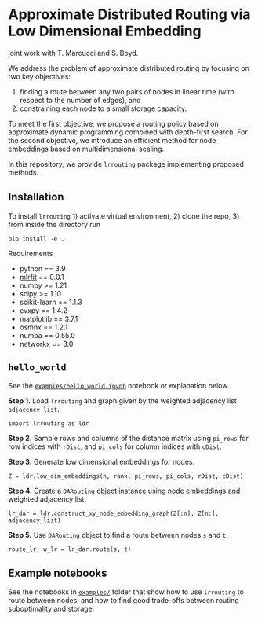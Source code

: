 # Approximate Distributed Routing via Low Dimensional Embedding

joint work with T. Marcucci and S. Boyd.


We address the problem of approximate distributed routing
by focusing on two key objectives:  
1) finding a route between any two pairs
of nodes in linear time (with respect to the number of edges), 
and 
2) constraining each node to a small storage capacity.

To meet the first objective,
we propose a routing policy based on approximate dynamic programming 
combined with depth-first search. 
For the second objective,
we introduce an efficient method for node embeddings based on
multidimensional scaling.



In this repository, we provide `lrrouting` package implementing proposed methods.


## Installation
To install `lrrouting` 1) activate virtual environment, 2) clone the repo, 3) from inside the directory run 
```python3
pip install -e .
```
Requirements
* python == 3.9
* [mlrfit](https://github.com/cvxgrp/mlr_fitting) == 0.0.1
* numpy >= 1.21
* scipy >= 1.10
* scikit-learn == 1.1.3
* cvxpy == 1.4.2
* matplotlib == 3.7.1
* osmnx == 1.2.1
* numba == 0.55.0
* networkx == 3.0



## `hello_world`
See the [`examples/hello_world.ipynb`](https://github.com/cvxgrp/lr_distributed_routing/blob/main/examples/hello_world.ipynb) notebook or explanation below.


**Step 1.** Load `lrrouting` and graph given by the weighted adjacency list `adjacency_list`. 
```python3
import lrrouting as ldr 
```

**Step 2.** 
Sample rows and columns of the distance matrix using `pi_rows` for row indices with `rDist`, and `pi_cols` for column indices with `cDist`.

**Step 3.** Generate low dimensional embeddings for nodes.
```python3
Z = ldr.low_dim_embeddings(n, rank, pi_rows, pi_cols, rDist, cDist)
```

**Step 4.** Create a `DARouting` object instance using node embeddings and weighted adjacency list.
```python3
lr_dar = ldr.construct_xy_node_embedding_graph(Z[:n], Z[n:], adjacency_list)
```

**Step 5.** Use `DARouting` object to find a route between nodes `s` and `t`.
```python3
route_lr, w_lr = lr_dar.route(s, t)
```
 
## Example notebooks
See the notebooks in [`examples/`](https://github.com/cvxgrp/lr_distributed_routing/tree/main/examples) folder
that show how to use `lrrouting` to route between nodes,
and how to find good trade-offs
between routing suboptimality and storage.

